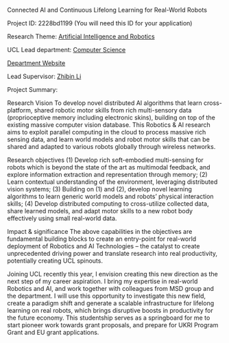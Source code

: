 Connected AI and Continuous Lifelong Learning for Real-World Robots

Project ID: 2228bd1199
(You will need this ID for your application)

Research Theme: [Artificial Intelligence and Robotics](../themes/artificial-intelligence-and-robotics.md)

UCL Lead department: [Computer Science](../departments/computer-science.md)

[Department Website](https://www.ucl.ac.uk/computer-science)

Lead Supervisor: [Zhibin Li](https://iris.ucl.ac.uk/iris/browse/profile?upi=ZLISX72)

Project Summary:

Research Vision
 To develop novel distributed AI algorithms that learn cross-platform, shared robotic motor skills from rich multi-sensory data (proprioceptive memory including electronic skins), building on top of the existing massive computer vision database. This Robotics & AI research aims to exploit parallel computing in the cloud to process massive rich sensing data, and learn world models and robot motor skills that can be shared and adapted to various robots globally through wireless networks. 
 
 Research objectives
 (1) Develop rich soft-embodied multi-sensing for robots which is beyond the state of the art as multimodal feedback, and explore information extraction and representation through memory; 
 (2) Learn contextual understanding of the environment, leveraging distributed vision systems; 
 (3) Building on (1) and (2), develop novel learning algorithms to learn generic world models and robots’ physical interaction skills; 
 (4) Develop distributed computing to cross-utilize collected data, share learned models, and adapt motor skills to a new robot body effectively using small real-world data. 
 
 Impact & significance
 The above capabilities in the objectives are fundamental building blocks to create an entry-point for real-world deployment of Robotics and AI Technologies – the catalyst to create unprecedented driving power and translate research into real productivity, potentially creating UCL spinouts. 
 
 Joining UCL recently this year, I envision creating this new direction as the next step of my career aspiration. I bring my expertise in real-world Robotics and AI, and work together with colleagues from MSD group and the department. I will use this opportunity to investigate this new field, create a paradigm shift and generate a scalable infrastructure for lifelong learning on real robots, which brings disruptive boosts in productivity for the future economy. This studentship serves as a springboard for me to start pioneer work towards grant proposals, and prepare for UKRI Program Grant and EU grant applications.